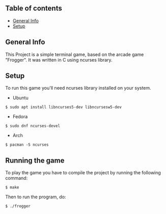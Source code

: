 ## Table of contents
* [General Info](#general-info)
* [Setup](#setup)

## General Info
This Project is a simple terminal game, based on the arcade game "Frogger". It was written in C using ncurses library.

## Setup
To run this game you'll need ncurses library installed on your system.
* Ubuntu
```
$ sudo apt install libncurses5-dev libncursesw5-dev
```
* Fedora
```
$ sudo dnf ncurses-devel
```
* Arch
```
$ pacman -S ncurses
```

## Running the game
To play the game you have to compile the project by running the following command:
```
$ make
```
Then to run the program, do:
```
$ ./frogger
```
